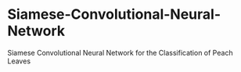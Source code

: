 # Siamese-Convolutional-Neural-Network
Siamese Convolutional Neural Network for the Classification  of Peach Leaves
